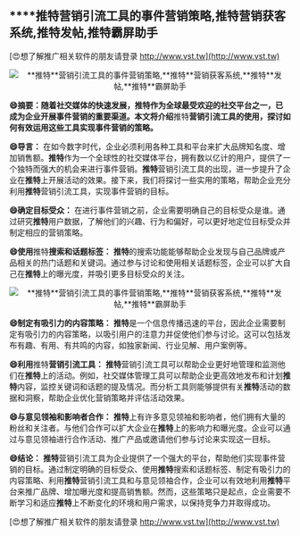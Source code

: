 ## ****推特**营销引流工具的事件营销策略,**推特**营销获客系统,**推特**发帖,**推特**霸屏助手**

[😍想了解推广相关软件的朋友请登录 http://www.vst.tw](http://www.vst.tw)

 <center><img src="https://vst.tw/MP4/tuiguang/png/1.png" alt="**推特**营销引流工具的事件营销策略,**推特**营销获客系统,**推特**发帖,**推特**霸屏助手"></center>

**😄摘要：随着社交媒体的快速发展，**推特**作为全球最受欢迎的社交平台之一，已成为企业开展事件营销的重要渠道。本文将介绍**推特**营销引流工具的使用，探讨如何有效运用这些工具实现事件营销的策略。**

**😄导言：**
在如今数字时代，企业必须利用各种工具和平台来扩大品牌知名度、增加销售额。**推特**作为一个全球性的社交媒体平台，拥有数以亿计的用户，提供了一个独特而强大的机会来进行事件营销。**推特**营销引流工具的出现，进一步提升了企业在**推特**上开展活动的效果。接下来，我们将探讨一些实用的策略，帮助企业充分利用**推特**营销引流工具，实现事件营销的目标。

**😄确定目标受众：**
在进行事件营销之前，企业需要明确自己的目标受众是谁。通过研究**推特**用户数据，了解他们的兴趣、行为和偏好，可以更好地定位目标受众并制定相应的营销策略。

**😄使用**推特**搜索和话题标签：**
**推特**的搜索功能能够帮助企业发现与自己品牌或产品相关的热门话题和关键词。通过参与讨论和使用相关话题标签，企业可以扩大自己在**推特**上的曝光度，并吸引更多目标受众的关注。

 <center><img src="https://vst.tw/MP4/tuiguang/png/6.png" alt="**推特**营销引流工具的事件营销策略,**推特**营销获客系统,**推特**发帖,**推特**霸屏助手"></center>

**😄制定有吸引力的内容策略：**
**推特**是一个信息传播迅速的平台，因此企业需要制定有吸引力的内容策略，以吸引用户的注意力并促使他们参与讨论。这可以包括发布有趣、有用、有共鸣的内容，如独家新闻、行业见解、用户案例等。

**😄利用**推特**营销引流工具：**
**推特**营销引流工具可以帮助企业更好地管理和监测他们在**推特**上的活动。例如，社交媒体管理工具可以帮助企业更高效地发布和计划**推特**内容，监控关键词和话题的提及情况。而分析工具则能够提供有关**推特**活动的数据和洞察，帮助企业优化营销策略并评估活动效果。

**😄与意见领袖和影响者合作：**
**推特**上有许多意见领袖和影响者，他们拥有大量的粉丝和关注者。与他们合作可以扩大企业在**推特**上的影响力和曝光度。企业可以通过与意见领袖进行合作活动、推广产品或邀请他们参与讨论来实现这一目标。

**😄结论：**
**推特**营销引流工具为企业提供了一个强大的平台，帮助他们实现事件营销的目标。通过制定明确的目标受众、使用**推特**搜索和话题标签、制定有吸引力的内容策略、利用**推特**营销引流工具和与意见领袖合作，企业可以有效地利用**推特**平台来推广品牌、增加曝光度和提高销售额。然而，这些策略只是起点，企业需要不断学习和适应**推特**上不断变化的环境和用户需求，以保持竞争力并取得成功。

[😍想了解推广相关软件的朋友请登录 http://www.vst.tw](http://www.vst.tw)



